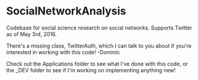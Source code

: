 # SocialNetworkAnalysis
Codebase for social science research on social networks. Supports Twitter as of May 3rd, 2016.

There's a missing class, TwitterAuth, which I can talk to you about if you're interested in working with this code! -Dominic

Check out the Applications folder to see what I've done with this code, or the _DEV folder to see if I'm working on implementing anything new!
